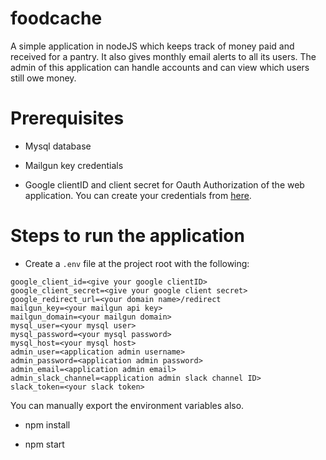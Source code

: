 # foodcache
A simple application in nodeJS which keeps track of money paid and received for a pantry. It also gives monthly email alerts to all its users. The admin of this application can handle accounts and can view which users still owe money.

# Prerequisites

* Mysql database

* Mailgun key credentials

* Google clientID and client secret for Oauth Authorization of the web application. You can create your credentials from [here](https://developers.google.com/adwords/api/docs/guides/authentication#webapp).

# Steps to run the application

* Create a `.env` file at the project root with the following:
```
google_client_id=<give your google clientID>
google_client_secret=<give your google client secret>
google_redirect_url=<your domain name>/redirect
mailgun_key=<your mailgun api key>
mailgun_domain=<your mailgun domain>
mysql_user=<your mysql user>
mysql_password=<your mysql password>
mysql_host=<your mysql host>
admin_user=<application admin username>
admin_password=<application admin password>
admin_email=<application admin email>
admin_slack_channel=<application admin slack channel ID>
slack_token=<your slack token>
```

You can manually export the environment variables also.

* npm install

* npm start
